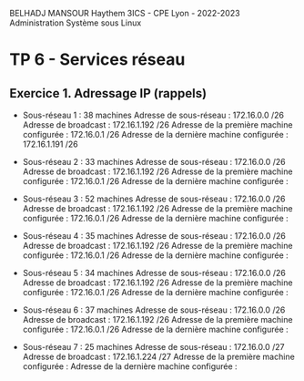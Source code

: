 BELHADJ MANSOUR Haythem
3ICS - CPE Lyon - 2022-2023
Administration Système sous Linux

# TP 6 - Services réseau

## Exercice 1. Adressage IP (rappels)

* Sous-réseau 1 : 38 machines
Adresse de sous-réseau : 172.16.0.0 /26
Adresse de broadcast : 172.16.1.192 /26
Adresse de la première machine configurée : 172.16.0.1 /26
Adresse de la dernière machine configurée : 172.16.1.191 /26

* Sous-réseau 2 : 33 machines
Adresse de sous-réseau : 172.16.0.0 /26
Adresse de broadcast : 172.16.1.192 /26
Adresse de la première machine configurée : 172.16.0.1 /26
Adresse de la dernière machine configurée :

* Sous-réseau 3 : 52 machines
Adresse de sous-réseau : 172.16.0.0 /26
Adresse de broadcast : 172.16.1.192 /26
Adresse de la première machine configurée : 172.16.0.1 /26
Adresse de la dernière machine configurée :

* Sous-réseau 4 : 35 machines
Adresse de sous-réseau : 172.16.0.0 /26
Adresse de broadcast : 172.16.1.192 /26
Adresse de la première machine configurée : 172.16.0.1 /26
Adresse de la dernière machine configurée :

* Sous-réseau 5 : 34 machines
Adresse de sous-réseau : 172.16.0.0 /26
Adresse de broadcast : 172.16.1.192 /26
Adresse de la première machine configurée : 172.16.0.1 /26
Adresse de la dernière machine configurée :

* Sous-réseau 6 : 37 machines
Adresse de sous-réseau : 172.16.0.0 /26
Adresse de broadcast : 172.16.1.192 /26
Adresse de la première machine configurée : 172.16.0.1 /26
Adresse de la dernière machine configurée :

* Sous-réseau 7 : 25 machines
Adresse de sous-réseau : 172.16.0.0 /27
Adresse de broadcast : 172.16.1.224 /27
Adresse de la première machine configurée :
Adresse de la dernière machine configurée :

